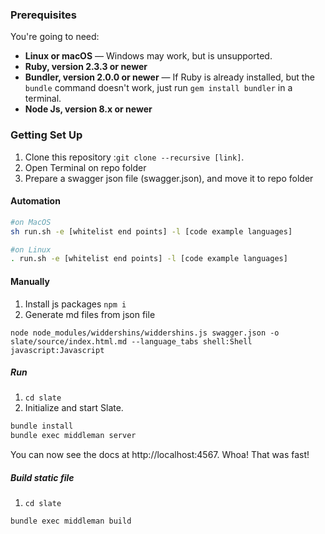 ### Prerequisites

You're going to need:

 - **Linux or macOS** — Windows may work, but is unsupported.
 - **Ruby, version 2.3.3 or newer**
 - **Bundler, version 2.0.0 or newer** — If Ruby is already installed, but the `bundle` command doesn't work, just run `gem install bundler` in a terminal.
 - **Node Js, version 8.x or newer**
### Getting Set Up

1. Clone this repository :`git clone --recursive [link]`.
2. Open Terminal on repo folder 
3. Prepare a swagger json file (swagger.json), and move it to repo folder

#### Automation
```bash
#on MacOS
sh run.sh -e [whitelist end points] -l [code example languages]

#on Linux
. run.sh -e [whitelist end points] -l [code example languages]
```

#### Manually
1. Install js packages `npm i`
2. Generate md files from json file 
```shell
node node_modules/widdershins/widdershins.js swagger.json -o slate/source/index.html.md --language_tabs shell:Shell javascript:Javascript
```
##### Run
1. `cd slate`
2. Initialize and start Slate.
```bash
bundle install
bundle exec middleman server
```
You can now see the docs at http://localhost:4567. Whoa! That was fast!
##### Build static file
1. `cd slate`
```bash
bundle exec middleman build
```
